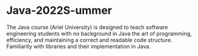 # Java-2022S-ummer
The Java course (Ariel University) is designed to teach software engineering students with no background in Java the art of programming, efficiency, and maintaining a correct and readable code structure. Familiarity with libraries and their implementation in Java.
